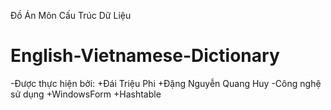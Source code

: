 Đồ Án Môn Cấu Trúc Dữ Liệu
# English-Vietnamese-Dictionary
-Được thực hiện bởi:
+Đái Triệu Phi
+Đặng Nguyễn Quang Huy
-Công nghệ sử dụng
+WindowsForm
+Hashtable

